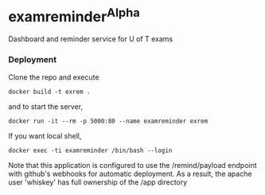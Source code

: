 # examreminder<sup>Alpha</sup>
Dashboard and reminder service for U of T exams 

### Deployment

Clone the repo and execute

    docker build -t exrem .

and to start the server,

    docker run -it --rm -p 5000:80 --name examreminder exrem

If you want local shell,

    docker exec -ti examreminder /bin/bash --login

Note that this application is configured to use the /remind/payload endpoint with github's webhooks for automatic
deployment. As a result, the apache user 'whiskey' has full ownership of the /app directory
